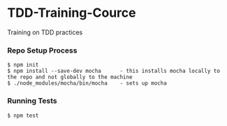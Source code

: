 # TDD-Training-Cource
Training on TDD practices
### Repo Setup Process
```
$ npm init
$ npm install --save-dev mocha      - this installs mocha locally to the repo and not globally to the machine
$ ./node_modules/mocha/bin/mocha    - sets up mocha
```

### Running Tests
```
$ npm test
```
